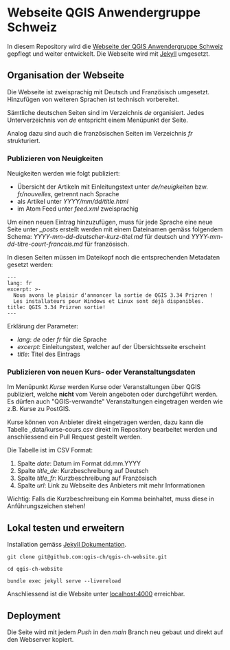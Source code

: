 # Webseite QGIS Anwendergruppe Schweiz

In diesem Repository wird die [Webseite der QGIS Anwendergruppe Schweiz](https://www.qgis.ch) gepflegt und weiter entwickelt.
Die Webseite wird mit [Jekyll](https://jekyllrb.com/) umgesetzt.

## Organisation der Webseite

Die Webseite ist zweisprachig mit Deutsch und Französisch umgesetzt. Hinzufügen von weiteren Sprachen ist technisch vorbereitet.

Sämtliche deutschen Seiten sind im Verzeichnis *de* organisiert. Jedes Unterverzeichnis von *de* entspricht einem Menüpunkt der Seite.

Analog dazu sind auch die französischen Seiten im Verzeichnis *fr* strukturiert.

### Publizieren von Neuigkeiten

Neuigkeiten werden wie folgt publiziert:

* Übersicht der Artikeln mit Einleitungstext unter *de/neuigkeiten* bzw. *fr/nouvelles*, getrennt nach Sprache
* als Artikel unter *YYYY/mm/dd/title.html*
* im Atom Feed unter *feed.xml* zweisprachig

Um einen neuen Eintrag hinzuzufügen, muss für jede Sprache eine neue Seite unter *_posts* erstellt werden mit einem Dateinamen gemäss folgendem Schema: *YYYY-mm-dd-deutscher-kurz-titel.md* für deutsch und *YYYY-mm-dd-titre-court-francais.md* für französisch.

In diesen Seiten müssen im Dateikopf noch die entsprechenden Metadaten gesetzt werden:

```
---
lang: fr
excerpt: >-
  Nous avons le plaisir d'annoncer la sortie de QGIS 3.34 Prizren !
  Les installateurs pour Windows et Linux sont déjà disponibles.
title: QGIS 3.34 Prizren sortie!
---
```

Erklärung der Parameter:

* *lang*: *de* oder *fr* für die Sprache
* *excerpt*: Einleitungstext, welcher auf der Übersichtsseite erscheint
* *title*: Titel des Eintrags

### Publizieren von neuen Kurs- oder Veranstaltungsdaten

Im Menüpunkt *Kurse* werden Kurse oder Veranstaltungen über QGIS publiziert, welche **nicht** vom Verein angeboten oder durchgeführt werden. Es dürfen auch "QGIS-verwandte" Veranstaltungen eingetragen werden wie z.B. Kurse zu PostGIS.

Kurse können von Anbieter direkt eingetragen werden, dazu kann die Tabelle _data/kurse-cours.csv direkt im Repository bearbeitet werden und anschliessend ein Pull Request gestellt werden.

Die Tabelle ist im CSV Format:

1. Spalte *date*: Datum im Format dd.mm.YYYY
2. Spalte *title_de*: Kurzbeschreibung auf Deutsch
3. Spalte *title_fr*: Kurzbeschreibung auf Französisch
4. Spalte *url*: Link zu Webseite des Anbieters mit mehr Informationen

Wichtig: Falls die Kurzbeschreibung ein Komma beinhaltet, muss diese in Anführungszeichen stehen!

## Lokal testen und erweitern

Installation gemäss [Jekyll Dokumentation](https://jekyllrb.com/docs/installation/).

`git clone git@github.com:qgis-ch/qgis-ch-website.git`

`cd qgis-ch-website`

`bundle exec jekyll serve --livereload`

Anschliessend ist die Website unter [localhost:4000](http://localhost:4000/) erreichbar.

## Deployment

Die Seite wird mit jedem *Push* in den *main* Branch neu gebaut und direkt auf den Webserver kopiert.



